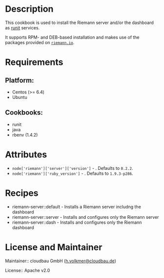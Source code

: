 # Description

This cookbook is used to install the Riemann server and/or the dashboard as [runit](http://smarden.org/runit/) services.

It supports RPM- and DEB-based installation and makes use of the packages provided on [`riemann.io`](http://riemann.io).

# Requirements

## Platform:

* Centos (>= 6.4)
* Ubuntu

## Cookbooks:

* runit
* java
* rbenv (1.4.2)

# Attributes

* `node['riemann']['server']['version']` - . Defaults to `0.2.2`.
* `node['riemann']['ruby_version']` - . Defaults to `1.9.3-p286`.

# Recipes

* riemann-server::default - Installs a Riemann server includng the dashboard
* riemann-server::server - Installs and configures only the Riemann server
* riemann-server::dash - Installs and configures only the Riemann dashboard

# License and Maintainer

Maintainer:: cloudbau GmbH (<h.volkmer@cloudbau.de>)

License:: Apache v2.0
